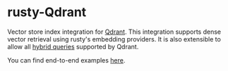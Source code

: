# rusty-Qdrant
Vector store index integration for [Qdrant](https://qdrant.tech/). This integration supports dense vector retrieval using rusty's embedding providers. It is also extensible to allow all [hybrid queries](https://qdrant.tech/documentation/concepts/hybrid-queries/) supported by Qdrant.

You can find end-to-end examples [here](https://github.com/DMister01/rusty/tree/main/rusty-qdrant/examples).
